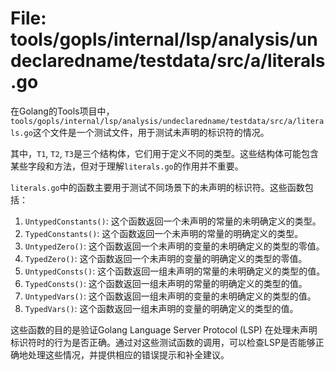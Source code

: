 # File: tools/gopls/internal/lsp/analysis/undeclaredname/testdata/src/a/literals.go

在Golang的Tools项目中，`tools/gopls/internal/lsp/analysis/undeclaredname/testdata/src/a/literals.go`这个文件是一个测试文件，用于测试未声明的标识符的情况。

其中，`T1`, `T2`, `T3`是三个结构体，它们用于定义不同的类型。这些结构体可能包含某些字段和方法，但对于理解`literals.go`的作用并不重要。

`literals.go`中的函数主要用于测试不同场景下的未声明的标识符。这些函数包括：

1. `UntypedConstants()`: 这个函数返回一个未声明的常量的未明确定义的类型。
2. `TypedConstants()`: 这个函数返回一个未声明的常量的明确定义的类型。
3. `UntypedZero()`: 这个函数返回一个未声明的变量的未明确定义的类型的零值。
4. `TypedZero()`: 这个函数返回一个未声明的变量的明确定义的类型的零值。
5. `UntypedConsts()`: 这个函数返回一组未声明的常量的未明确定义的类型的值。
6. `TypedConsts()`: 这个函数返回一组未声明的常量的明确定义的类型的值。
7. `UntypedVars()`: 这个函数返回一组未声明的变量的未明确定义的类型的值。
8. `TypedVars()`: 这个函数返回一组未声明的变量的明确定义的类型的值。

这些函数的目的是验证Golang Language Server Protocol (LSP) 在处理未声明标识符时的行为是否正确。通过对这些测试函数的调用，可以检查LSP是否能够正确地处理这些情况，并提供相应的错误提示和补全建议。

